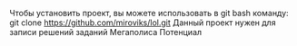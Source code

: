 Чтобы установить проект, вы можете использовать в git bash команду: git clone https://github.com/miroviks/lol.git
Данный проект нужен для записи решений заданий Мегаполиса Потенциал
